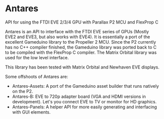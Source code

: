 # Antares
API for using the FTDI EVE 2/3/4 GPU with Parallax P2 MCU and FlexProp C

Antares is an API to interface with the FTDI EVE series of GPUs (Mostly EVE2 and EVE3, but also works with EVE4).
It is essentially a port of the excellent Gameduino library to the Propeller 2 MCU.
Since the P2 currently has no C++ compiler finished, the Gameduino library was ported back to C to be compiled with the FlexProp C compiler.
The Matrix Orbital library was used for the low level interface.

This library has been tested with Matrix Orbital and Newhaven EVE displays.

Some offshoots of Antares are:
- Antares-Assets:  A port of the Gameduino asset builder that runs natively on the P2.
- Antares-B:  EVE to 720p adapter board (VGA and HDMI versions in development).  Let's you connect EVE to TV or monitor for HD graphics.
- Antares-Panels:  A helper API for more easily generating and interfacing with GUI elements.


